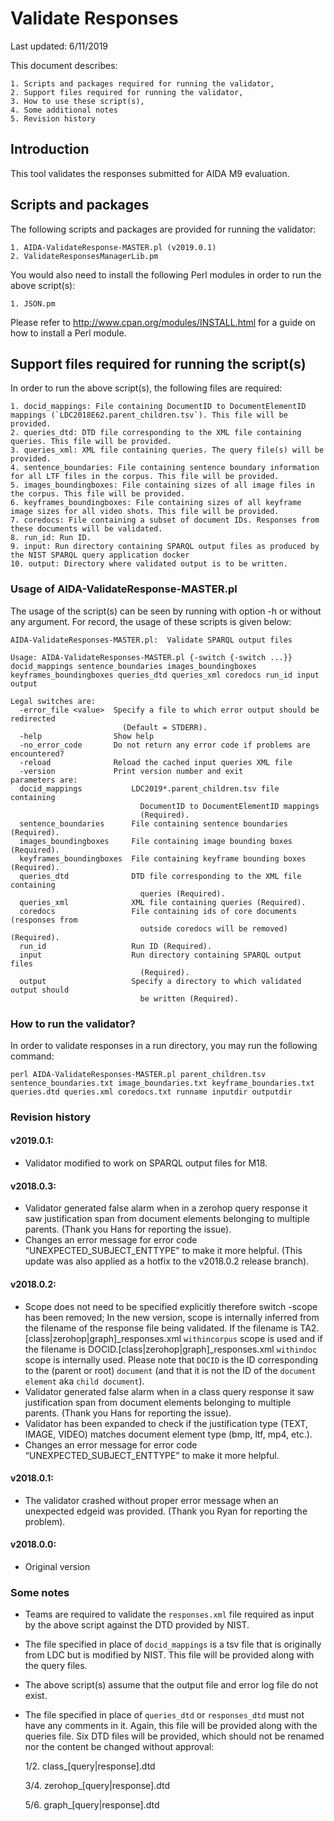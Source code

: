 # Validate Responses

Last updated: 6/11/2019

This document describes:

	1. Scripts and packages required for running the validator,
	2. Support files required for running the validator,
	3. How to use these script(s),
	4. Some additional notes
	5. Revision history
	
## Introduction

This tool validates the responses submitted for AIDA M9 evaluation. 

## Scripts and packages

The following scripts and packages are provided for running the validator:

	1. AIDA-ValidateResponse-MASTER.pl (v2019.0.1)
	2. ValidateResponsesManagerLib.pm
	
You would also need to install the following Perl modules in order to run the above script(s):

	1. JSON.pm
	
Please refer to http://www.cpan.org/modules/INSTALL.html for a guide on how to install a Perl module.

## Support files required for running the script(s)

In order to run the above script(s), the following files are required:

	1. docid_mappings: File containing DocumentID to DocumentElementID mappings (`LDC2018E62.parent_children.tsv`). This file will be provided.
	2. queries_dtd: DTD file corresponding to the XML file containing queries. This file will be provided.
	3. queries_xml: XML file containing queries. The query file(s) will be provided.
	4. sentence_boundaries: File containing sentence boundary information for all LTF files in the corpus. This file will be provided.
	5. images_boundingboxes: File containing sizes of all image files in the corpus. This file will be provided.
	6. keyframes_boundingboxes: File containing sizes of all keyframe image sizes for all video shots. This file will be provided.
	7. coredocs: File containing a subset of document IDs. Responses from these documents will be validated.
	8. run_id: Run ID.
	9. input: Run directory containing SPARQL output files as produced by the NIST SPARQL query application docker
	10. output: Directory where validated output is to be written.
	
### Usage of AIDA-ValidateResponse-MASTER.pl

The usage of the script(s) can be seen by running with option -h or without any argument. For record, the usage of these scripts is given below:

~~~
AIDA-ValidateResponses-MASTER.pl:  Validate SPARQL output files

Usage: AIDA-ValidateResponses-MASTER.pl {-switch {-switch ...}} docid_mappings sentence_boundaries images_boundingboxes keyframes_boundingboxes queries_dtd queries_xml coredocs run_id input output

Legal switches are:
  -error_file <value>  Specify a file to which error output should be redirected
                         (Default = STDERR).
  -help                Show help
  -no_error_code       Do not return any error code if problems are encountered?
  -reload              Reload the cached input queries XML file
  -version             Print version number and exit
parameters are:
  docid_mappings           LDC2019*.parent_children.tsv file containing
                             DocumentID to DocumentElementID mappings
                             (Required).
  sentence_boundaries      File containing sentence boundaries (Required).
  images_boundingboxes     File containing image bounding boxes (Required).
  keyframes_boundingboxes  File containing keyframe bounding boxes (Required).
  queries_dtd              DTD file corresponding to the XML file containing
                             queries (Required).
  queries_xml              XML file containing queries (Required).
  coredocs                 File containing ids of core documents (responses from
                             outside coredocs will be removed) (Required).
  run_id                   Run ID (Required).
  input                    Run directory containing SPARQL output files
                             (Required).
  output                   Specify a directory to which validated output should
                             be written (Required).
~~~

### How to run the validator?

In order to validate responses in a run directory, you may run the following command:

~~~
perl AIDA-ValidateResponses-MASTER.pl parent_children.tsv sentence_boundaries.txt image_boundaries.txt keyframe_boundaries.txt queries.dtd queries.xml coredocs.txt runname inputdir outputdir
~~~

### Revision history

#### v2019.0.1:
- Validator modified to work on SPARQL output files for M18.

#### v2018.0.3:
- Validator generated false alarm when in a zerohop query response it saw justification span from document elements belonging to multiple parents. (Thank you Hans for reporting the issue).
- Changes an error message for error code “UNEXPECTED_SUBJECT_ENTTYPE” to make it more helpful. (This update was also applied as a hotfix to the v2018.0.2 release branch).

#### v2018.0.2:
- Scope does not need to be specified explicitly therefore switch -scope has been removed; In the new version, scope is internally inferred from the filename of the response file being validated. If the filename is TA2.[class|zerohop|graph]_responses.xml `withincorpus` scope is used and if the filename is DOCID.[class|zerohop|graph]_responses.xml `withindoc` scope is internally used. Please note that `DOCID` is the ID corresponding to the (parent or root) `document` (and that it is not the ID of the `document element` aka `child document`).
- Validator generated false alarm when in a class query response it saw justification span from document elements belonging to multiple parents. (Thank you Hans for reporting the issue).
- Validator has been expanded to check if the justification type (TEXT, IMAGE, VIDEO) matches document element type (bmp, ltf, mp4, etc.).
- Changes an error message for error code “UNEXPECTED_SUBJECT_ENTTYPE” to make it more helpful.

#### v2018.0.1:
- The validator crashed without proper error message when an unexpected edgeid was provided. (Thank you Ryan for reporting the problem).

#### v2018.0.0:
- Original version

### Some notes

- Teams are required to validate the `responses.xml` file required as input by the above script against the DTD provided by NIST.
- The file specified in place of `docid_mappings` is a tsv file that is originally from LDC but is modified by NIST. This file will be provided along with the query files.
- The above script(s) assume that the output file and error log file do not exist.
- The file specified in place of `queries_dtd` or `responses_dtd` must not have any comments in it. Again, this file will be provided along with the queries file. Six DTD files will be provided, which should not be renamed nor the content be changed without approval:

	1/2. class_[query|response].dtd

	3/4. zerohop_[query|response].dtd

	5/6. graph_[query|response].dtd
